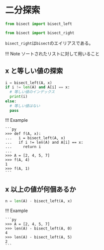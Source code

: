 # 二分探索

```py
from bisect import bisect_left
```

```py
from bisect import bisect_right
```

`bisect_right`は`bisect`のエイリアスである。

!!! Note
    ソートされたリストに対して用いること

## x と等しい値の探索

```py
i = bisect_left(A, x)
if i != len(A) and A[i] == x:
  # 等しい値のインデックス
  print(i)
else:
  # 等しい値はない
  pass
```

!!! Example

    ```py
    >>> def f(A, x):
    ...   i = bisect_left(A, x)
    ...   if i != len(A) and A[i] == x:
    ...     return i
    ...
    >>> A = [2, 4, 5, 7]
    >>> f(A, 4)
    1
    >>> f(A, 1)
    ```

## x 以上の値が何個あるか

```py
n = len(A) - bisect_left(A, x)
```

!!! Example

    ```py
    >>> A = [2, 4, 5, 7]
    >>> len(A) - bisect_left(A, 0)
    4
    >>> len(A) - bisect_left(A, 5)
    2
    ```
